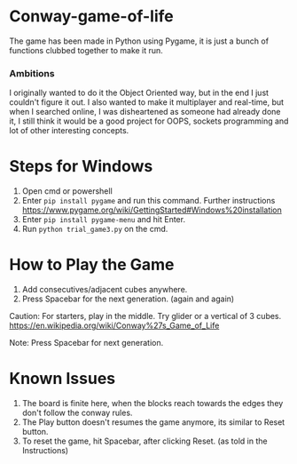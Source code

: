# Conway-game-of-life

The game has been made in Python using Pygame, it is just a bunch of functions clubbed together to make it run.
### Ambitions
I originally wanted to do it the Object Oriented way, but in the end I just couldn't figure it out.
I also wanted to make it multiplayer and real-time, but when I searched online, I was disheartened as someone had already done it, I still think it would be a good project for OOPS, sockets programming and lot of other interesting concepts.

# Steps for Windows
1) Open cmd or powershell
2) Enter `pip install pygame` and run this command. Further instructions
https://www.pygame.org/wiki/GettingStarted#Windows%20installation
3) Enter `pip install pygame-menu` and hit Enter.
4) Run `python trial_game3.py` on the cmd.

# How to Play the Game
1) Add consecutives/adjacent cubes anywhere.
2) Press Spacebar for the next generation. (again and again)

Caution: For starters, play in the middle. Try glider or a vertical of 3 cubes. https://en.wikipedia.org/wiki/Conway%27s_Game_of_Life

Note: Press Spacebar for next generation.
# Known Issues
1) The board is finite here, when the blocks reach towards the edges they don't follow the conway rules.
2) The Play button doesn't resumes the game anymore, its similar to Reset button.
3) To reset the game, hit Spacebar, after clicking Reset. (as told in the Instructions)
